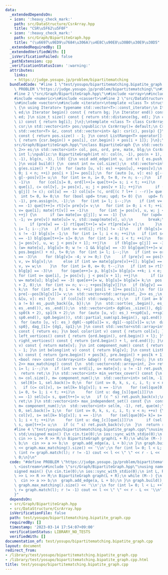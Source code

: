 ```yaml
---
data:
  _extendedDependsOn:
  - icon: ':heavy_check_mark:'
    path: src/DataStructure/CsrArray.hpp
    title: "CSR\u5F62\u5F0F"
  - icon: ':heavy_check_mark:'
    path: src/Graph/BipartiteGraph.hpp
    title: "(\u6697\u9ED9\u7684\u306A)\u4E8C\u90E8\u30B0\u30E9\u30D5"
  _extendedRequiredBy: []
  _extendedVerifiedWith: []
  _isVerificationFailed: false
  _pathExtension: cpp
  _verificationStatusIcon: ':warning:'
  attributes:
    links:
    - https://judge.yosupo.jp/problem/bipartitematching
  bundledCode: "#line 1 \"test/yosupo/bipartitematching.bipatite_graph.cpp\"\n#define\
    \ PROBLEM \"https://judge.yosupo.jp/problem/bipartitematching\"\n#include <iostream>\n\
    #line 2 \"src/Graph/BipartiteGraph.hpp\"\n#include <array>\n#include <algorithm>\n\
    #include <numeric>\n#include <cassert>\n#line 2 \"src/DataStructure/CsrArray.hpp\"\
    \n#include <vector>\n#include <iterator>\ntemplate <class T> struct ListRange\
    \ {\n using Iterator= typename std::vector<T>::const_iterator;\n Iterator bg,\
    \ ed;\n Iterator begin() const { return bg; }\n Iterator end() const { return\
    \ ed; }\n size_t size() const { return std::distance(bg, ed); }\n const T &operator[](int\
    \ i) const { return bg[i]; }\n};\ntemplate <class T> class CsrArray {\n std::vector<T>\
    \ csr;\n std::vector<int> pos;\npublic:\n CsrArray()= default;\n CsrArray(const\
    \ std::vector<T> &c, const std::vector<int> &p): csr(c), pos(p) {}\n size_t size()\
    \ const { return pos.size() - 1; }\n const ListRange<T> operator[](int i) const\
    \ { return {csr.begin() + pos[i], csr.begin() + pos[i + 1]}; }\n};\n#line 7 \"\
    src/Graph/BipartiteGraph.hpp\"\nclass BipartiteGraph {\n std::vector<std::array<int,\
    \ 2>> es;\n std::vector<int> col, pos, ord, pre, mate, blg;\n CsrArray<int> dag_[2];\n\
    \ int l;\npublic:\n BipartiteGraph(int n): col(n, -1), pos(n + 1), ord(n), mate(n,\
    \ -1), blg(n, -3), l(0) {}\n void add_edge(int u, int v) { es.push_back({u, v});\
    \ }\n void build() {\n  const int n= col.size();\n  std::vector<int> rt, que(n),\
    \ g(es.size() * 2);\n  for (auto [u, v]: es) ++pos[u], ++pos[v];\n  for (int i=\
    \ 0; i < n; ++i) pos[i + 1]+= pos[i];\n  for (auto [u, v]: es) g[--pos[u]]= v,\
    \ g[--pos[v]]= u;\n  for (int s= n, i= 0, t= 0, r= n; s--;)\n   if (col[s] ==\
    \ -1)\n    for (col[s]= 0, ord[l++]= que[t++]= s; i < t; ++i)\n     for (int v=\
    \ que[i], c= col[v], j= pos[v], u; j < pos[v + 1]; ++j)\n      if (assert(col[u=\
    \ g[j]] != c); col[u] == -1) col[u]= !c, ord[(c ? l++ : --r)]= que[t++]= u;\n\
    \  int t= 0, k= 0;\n  for (bool upd= true; upd; t= 0) {\n   upd= false, rt.assign(n,\
    \ -1), pre.assign(n, -1);\n   for (int i= l; i--;)\n    if (int v= ord[i]; mate[v]\
    \ == -1) que[t++]= rt[v]= pre[v]= v;\n   for (int i= 0; i < t; ++i)\n    if (int\
    \ v= que[i]; mate[rt[v]] == -1)\n     for (int j= pos[v], u, w; j < pos[v + 1];\
    \ ++j) {\n      if (w= mate[u= g[j]]; w == -1) {\n       for (upd= true; u !=\
    \ -1; v= pre[v]) mate[u]= v, std::swap(mate[v], u);\n       break;\n      }\n\
    \      if (pre[w] == -1) rt[que[t++]= w]= rt[pre[w]= v];\n     }\n  }\n  for (int\
    \ i= l; i--;)\n   if (int s= ord[i]; rt[s] != -1)\n    if (blg[s]= -1, s= mate[s];\
    \ s != -1) blg[s]= -1;\n  for (int i= l; i < n; ++i)\n   if (int s= ord[i]; mate[s]\
    \ == -1) blg[que[t++]= s]= 0;\n  for (int i= 0; i < t; ++i)\n   for (int v= que[i],\
    \ j= pos[v], u, w; j < pos[v + 1]; ++j)\n    if (blg[u= g[j]] == -3)\n     if\
    \ (w= mate[u], blg[u]= 0; w != -1 && blg[w] == -3) blg[que[t++]= w]= 0;\n  pre.assign(pos.begin(),\
    \ pos.begin() + n), t= 0;\n  for (int i= l; i--;)\n   if (int v= ord[i]; blg[v]\
    \ == -3)\n    for (blg[v]= -4; v >= 0;) {\n     if (pre[v] == pos[v + 1]) rt[t++]=\
    \ v, v= blg[v];\n     else if (int w= mate[g[pre[v]++]]; blg[w] == -3) blg[w]=\
    \ v, v= w;\n    }\n  for (int i= 0, e= 0; t--;)\n   if (int s= rt[t], p= mate[s];\
    \ blg[p] == -3)\n    for (que[e++]= p, blg[s]= blg[p]= ++k; i < e; ++i)\n    \
    \ for (int v= que[i], j= pos[v]; j < pos[v + 1]; ++j)\n      if (int u= g[j],\
    \ w= mate[u]; blg[w] == -3) que[e++]= w, blg[u]= blg[w]= k;\n  pos.assign(++k\
    \ + 2, 0);\n  for (int v= n; v--; ++pos[blg[v]])\n   if (blg[v] == -1) blg[v]=\
    \ k;\n  for (int i= 0; i <= k; ++i) pos[i + 1]+= pos[i];\n  for (int v= n; v--;)\
    \ pre[--pos[blg[v]]]= v;\n  std::vector<std::array<int, 2>> es_;\n  for (auto\
    \ &[u, v]: es) {\n   if (col[u]) std::swap(u, v);\n   if (int a= blg[u], b= blg[v];\
    \ a != b) es_.push_back({a, b});\n  }\n  std::sort(es_.begin(), es_.end()), es_.erase(std::unique(es_.begin(),\
    \ es_.end()), es_.end());\n  std::vector<int> dg0(es_.size()), dg1(es_.size()),\
    \ sp0(k + 2), sp1(k + 2);\n  for (auto [u, v]: es_) ++sp0[u], ++sp1[v];\n  std::partial_sum(sp0.begin(),\
    \ sp0.end(), sp0.begin()), std::partial_sum(sp1.begin(), sp1.end(), sp1.begin());\n\
    \  for (auto [u, v]: es_) dg0[--sp0[u]]= v, dg1[--sp1[v]]= u;\n  dag_[0]= {dg0,\
    \ sp0}, dag_[1]= {dg1, sp1};\n }\n const std::vector<std::array<int, 2>> &edges()\
    \ const { return es; }\n bool color(int v) const { return col[v]; }\n const ListRange<int>\
    \ left_vertices() const { return {ord.begin(), ord.begin() + l}; }\n const ListRange<int>\
    \ right_vertices() const { return {ord.begin() + l, ord.end()}; }\n int match(int\
    \ v) const { return mate[v]; }\n int component_num() const { return pos.size()\
    \ - 1; }\n int belong(int v) const { return blg[v]; }\n const ListRange<int> block(int\
    \ k) const { return {pre.begin() + pos[k], pre.begin() + pos[k + 1]}; }\n template\
    \ <bool rev> const CsrArray<int> &dag() { return dag_[rev]; }\n std::vector<std::array<int,\
    \ 2>> max_matching() const {\n  std::vector<std::array<int, 2>> ret;\n  for (int\
    \ i= l; i--;)\n   if (int v= ord[i], u= mate[v]; u != -1) ret.push_back({v, u});\n\
    \  return ret;\n }\n std::vector<int> min_vertex_cover() const {\n  const int\
    \ n= col.size(), m= component_num();\n  std::vector<int> sel(m, -1), ret, que(m);\n\
    \  sel[0]= 1, sel.back()= 0;\n  for (int v= 0, k, s, c, i, t; v < n; ++v) {\n\
    \   if (c= col[v], s= sel[k= blg[v]]; s == -1)\n    for (sel[que[0]= k]= s= !c,\
    \ i= 0, t= 1; i < t; ++i)\n     for (int u: dag_[s][que[i]])\n      if (sel[u]\
    \ == -1) sel[u]= s, que[t++]= u;\n   if (c ^ s) ret.push_back(v);\n  }\n  return\
    \ ret;\n }\n std::vector<int> max_independent_set() const {\n  const int n= col.size(),\
    \ m= component_num();\n  std::vector<int> sel(m, -1), ret, que(m);\n  sel[0]=\
    \ 0, sel.back()= 1;\n  for (int v= 0, k, s, c, i, t; v < n; ++v) {\n   if (c=\
    \ col[v], s= sel[k= blg[v]]; s == -1)\n    for (sel[que[0]= k]= s= !c, i= 0, t=\
    \ 1; i < t; ++i)\n     for (int u: dag_[c][que[i]])\n      if (sel[u] == -1) sel[u]=\
    \ s, que[t++]= u;\n   if (c ^ s) ret.push_back(v);\n  }\n  return ret;\n }\n};\n\
    #line 4 \"test/yosupo/bipartitematching.bipatite_graph.cpp\"\nusing namespace\
    \ std;\nsigned main() {\n cin.tie(0);\n ios::sync_with_stdio(0);\n int L, R, M;\n\
    \ cin >> L >> R >> M;\n BipartiteGraph graph(L + R);\n while (M--) {\n  int a,\
    \ b;\n  cin >> a >> b;\n  graph.add_edge(a, L + b);\n }\n graph.build();\n cout\
    \ << graph.max_matching().size() << '\\n';\n for (int l= 0; l < L; ++l)\n  if\
    \ (int r= graph.match(l); r != -1) cout << l << \" \" << r - L << '\\n';\n return\
    \ 0;\n}\n"
  code: "#define PROBLEM \"https://judge.yosupo.jp/problem/bipartitematching\"\n#include\
    \ <iostream>\n#include \"src/Graph/BipartiteGraph.hpp\"\nusing namespace std;\n\
    signed main() {\n cin.tie(0);\n ios::sync_with_stdio(0);\n int L, R, M;\n cin\
    \ >> L >> R >> M;\n BipartiteGraph graph(L + R);\n while (M--) {\n  int a, b;\n\
    \  cin >> a >> b;\n  graph.add_edge(a, L + b);\n }\n graph.build();\n cout <<\
    \ graph.max_matching().size() << '\\n';\n for (int l= 0; l < L; ++l)\n  if (int\
    \ r= graph.match(l); r != -1) cout << l << \" \" << r - L << '\\n';\n return 0;\n\
    }"
  dependsOn:
  - src/Graph/BipartiteGraph.hpp
  - src/DataStructure/CsrArray.hpp
  isVerificationFile: false
  path: test/yosupo/bipartitematching.bipatite_graph.cpp
  requiredBy: []
  timestamp: '2023-03-14 17:54:07+09:00'
  verificationStatus: LIBRARY_NO_TESTS
  verifiedWith: []
documentation_of: test/yosupo/bipartitematching.bipatite_graph.cpp
layout: document
redirect_from:
- /library/test/yosupo/bipartitematching.bipatite_graph.cpp
- /library/test/yosupo/bipartitematching.bipatite_graph.cpp.html
title: test/yosupo/bipartitematching.bipatite_graph.cpp
---
```

